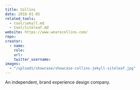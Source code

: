 ```yaml
---
title: Collins
date: 2018-01-05
related_tools:
  - tool/jekyll.md
  - tool/siteleaf.md
website: https://www.wearecollins.com/
repo:
creator:
  - name:
    role:
    url:
    twitter_username:
images:
  - "/uploads/showcase/showcase-collins-jekyll-siteleaf.jpg"
---
```

An independent, brand experience design company.
